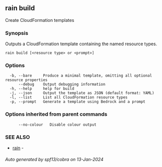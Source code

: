## rain build

Create CloudFormation templates

### Synopsis

Outputs a CloudFormation template containing the named resource types.

```
rain build [<resource type> or <prompt>]
```

### Options

```
  -b, --bare     Produce a minimal template, omitting all optional resource properties
      --debug    Output debugging information
  -h, --help     help for build
  -j, --json     Output the template as JSON (default format: YAML)
  -l, --list     List all CloudFormation resource types
  -p, --prompt   Generate a template using Bedrock and a prompt
```

### Options inherited from parent commands

```
      --no-colour   Disable colour output
```

### SEE ALSO

* [rain](index.md)	 - 

###### Auto generated by spf13/cobra on 13-Jan-2024
